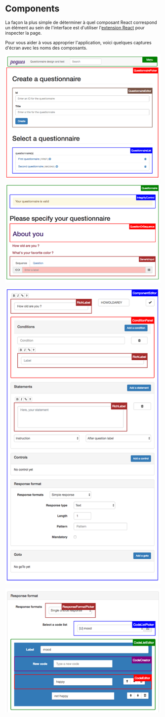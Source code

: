 # Components

La façon la plus simple de déterminer à quel composant React correspond un élément au sein de l'interface est d'utiliser l'[extension React](/JavaScript/debugging.md#react-devtools) pour inspecter la page.

Pour vous aider à vous approprier l'application, voici quelques captures d'écran avec les noms des composants.

![Écran principal](/img/components-questionnaire-picker.png "Écran principal")

![Questionnaire](/img/components-questionnaire.png "Questionnaire")

![Question](/img/components-question.png "Question")

![Format de réponse](/img/components-response-format.png "Format de réponse")